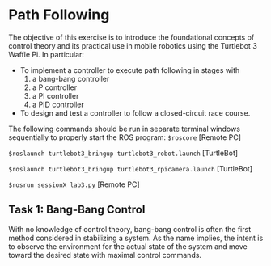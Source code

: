 # Path Following

The objective of this exercise is to introduce the foundational concepts of control theory and its practical use in mobile robotics using the Turtlebot 3 Waffle Pi. In particular:

* To implement a controller to execute path following in stages with
  1. a bang-bang controller
  2. a P controller 
  3. a PI controller 
  4. a PID controller
* To design and test a controller to follow a closed-circuit race course.

The following commands should be run in separate terminal windows sequentially to properly start the ROS program:
```$roscore``` [Remote PC]

```$roslaunch turtlebot3_bringup turtlebot3_robot.launch``` [TurtleBot]

```$roslaunch turtlebot3_bringup turtlebot3_rpicamera.launch``` [TurtleBot]

```$rosrun sessionX lab3.py``` [Remote PC]

## Task 1: Bang-Bang Control
With no knowledge of control theory, bang-bang control is often the first method considered in stabilizing a system.  As the name implies, the intent is to observe the environment for the  actual  state  of  the  system  and  move  toward  the  desired  state  with  maximal  control commands.
